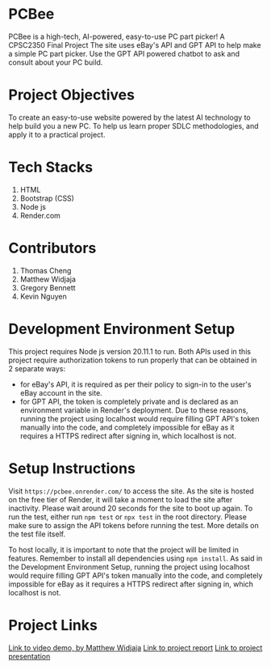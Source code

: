 # PCBee
PCBee is a high-tech, AI-powered, easy-to-use PC part picker! A CPSC2350 Final Project 
The site uses eBay's API and GPT API to help make a simple PC part picker. Use the GPT API powered chatbot to ask and consult about your PC build.

# Project Objectives
To create an easy-to-use website powered by the latest AI technology to help build you a new PC. 
To help us learn proper SDLC methodologies, and apply it to a practical project.

# Tech Stacks
1. HTML
2. Bootstrap (CSS)
3. Node js
4. Render.com

# Contributors
1. Thomas Cheng
2. Matthew Widjaja
3. Gregory Bennett
4. Kevin Nguyen

# Development Environment Setup
This project requires Node js version 20.11.1 to run. Both APIs used in this project require authorization tokens to run properly that can be obtained in 2 separate ways:
- for eBay's API, it is required as per their policy to sign-in to the user's eBay account in the site.
- for GPT API, the token is completely private and is declared as an environment variable in Render's deployment.
Due to these reasons, running the project using localhost would require filling GPT API's token manually into the code, and completely impossible for eBay as it requires a HTTPS redirect after signing in, which localhost is not.

# Setup Instructions
Visit `https://pcbee.onrender.com/` to access the site. As the site is hosted on the free tier of Render, it will take a moment to load the site after inactivity. Please wait around 20 seconds for the site to boot up again. To run the test, either run `npm test` or `npx test` in the root directory. Please make sure to assign the API tokens before running the test. More details on the test file itself.  

To host locally, it is important to note that the project will be limited in features. Remember to install all dependencies using `npm install`. As said in the Development Environment Setup, running the project using localhost would require filling GPT API's token manually into the code, and completely impossible for eBay as it requires a HTTPS redirect after signing in, which localhost is not.

# Project Links
[Link to video demo, by Matthew Widjaja](https://www.youtube.com/watch?v=c3KX-QdsoXE&feature=youtu.be)
[Link to project report](./projectReport.pdf)
[Link to project presentation](./projectPresentation.pdf)
